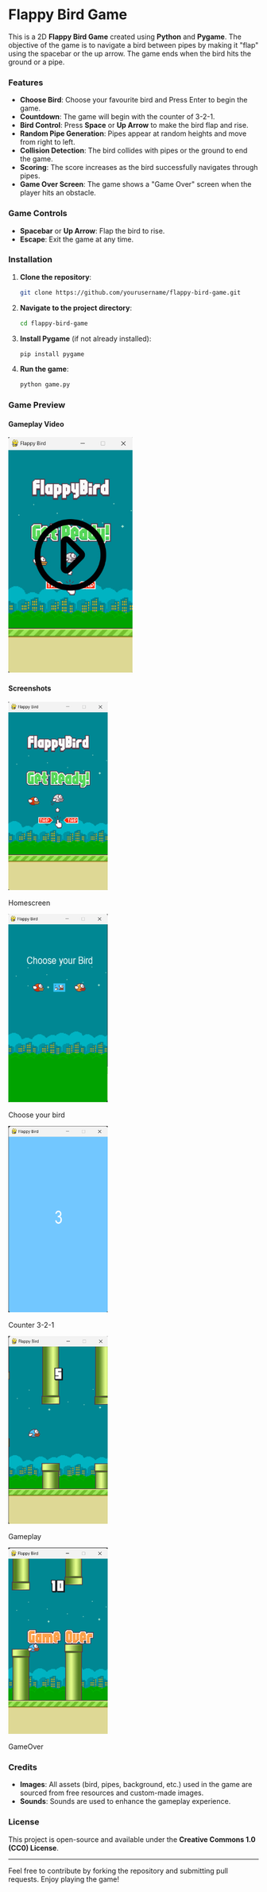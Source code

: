 # Flappy Bird Game

This is a 2D **Flappy Bird Game** created using **Python** and **Pygame**. The objective of the game is to navigate a bird between pipes by making it "flap" using the spacebar or the up arrow. The game ends when the bird hits the ground or a pipe.

### Features
- **Choose Bird**: Choose your favourite bird and Press Enter to begin the game.
- **Countdown**: The game will begin with the counter of 3-2-1.
- **Bird Control**: Press **Space** or **Up Arrow** to make the bird flap and rise.
- **Random Pipe Generation**: Pipes appear at random heights and move from right to left.
- **Collision Detection**: The bird collides with pipes or the ground to end the game.
- **Scoring**: The score increases as the bird successfully navigates through pipes.
- **Game Over Screen**: The game shows a "Game Over" screen when the player hits an obstacle.

### Game Controls
- **Spacebar** or **Up Arrow**: Flap the bird to rise.
- **Escape**: Exit the game at any time.

### Installation

1. **Clone the repository**:
    ```bash
    git clone https://github.com/yourusername/flappy-bird-game.git
    ```
2. **Navigate to the project directory**:
    ```bash
    cd flappy-bird-game
    ```
3. **Install Pygame** (if not already installed):
    ```bash
    pip install pygame
    ```
4. **Run the game**:
    ```bash
    python game.py
    ```

### Game Preview

#### Gameplay Video

<!-- Resize using markdown image syntax with width parameter -->
<a href="assets/videos/flappy-bird-gameplay.mp4">
    <img src="assets/images/flappy-bird-thumbnail.png" alt="Flappy Bird Gameplay" width="250"/>
</a>

#### Screenshots

<img src="assets/images/Screenshot1_homescreen.png" width="200" />

Homescreen

<img src="assets/images/Screenshot2_choose_your_bird.png" width="200" />

Choose your bird

<img src="assets/images/Screenshot3_Counter.png" width="200" />

Counter 3-2-1

<img src="assets/images/Screenshot4_Gameplay.png" width="200" />

Gameplay

<img src="assets/images/Screenshot5_GameOver_Screen.png" width="200" />

GameOver

### Credits
- **Images**: All assets (bird, pipes, background, etc.) used in the game are sourced from free resources and custom-made images.
- **Sounds**: Sounds are used to enhance the gameplay experience.

### License
This project is open-source and available under the **Creative Commons 1.0 (CC0) License**.

---

Feel free to contribute by forking the repository and submitting pull requests. Enjoy playing the game!
